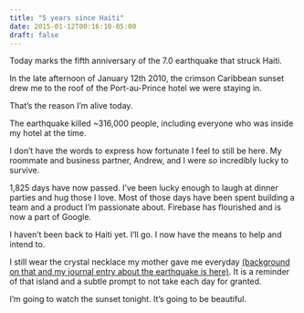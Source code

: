 ```yaml
---
title: "5 years since Haiti"
date: 2015-01-12T00:16:10-05:00
draft: false
---
```


Today marks the fifth anniversary of the 7.0 earthquake that struck Haiti.

In the late afternoon of January 12th 2010, the crimson Caribbean sunset drew me to the roof of the Port-au-Prince hotel we were staying in.

That’s the reason I’m alive today.

The earthquake killed ~316,000 people, including everyone who was inside my hotel at the time.

I don’t have the words to express how fortunate I feel to still be here. My roommate and business partner, Andrew, and I were _so_ incredibly lucky to survive.

1,825 days have now passed. I’ve been lucky enough to laugh at dinner parties and hug those I love. Most of those days have been spent building a team and a product I’m passionate about. Firebase has flourished and is now a part of Google.

I haven’t been back to Haiti yet. I’ll go. I now have the means to help and intend to.

I still wear the crystal necklace my mother gave me everyday [(background on that and my journal entry about the earthquake is here)](https://www.facebook.com/note.php?note_id=294867560967). It is a reminder of that island and a subtle prompt to not take each day for granted.

I’m going to watch the sunset tonight. It’s going to be beautiful.
